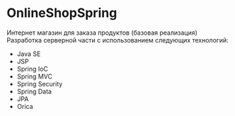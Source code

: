 # OnlineShopSpring
Интернет магазин для заказа продуктов (базовая реализация)
Разработка серверной части  с использованием следующих технологий:
* Java SE
* JSP
* Spring IoC
* Spring MVC
* Spring Security
* Spring Data
* JPA 
* Orica
